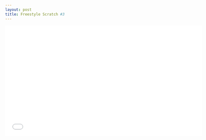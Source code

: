 ```yaml
---
layout: post
title: Freestyle Scratch #3
---
```


<iframe width="640" height="360" src="//www.youtube.com/embed/WNnkuLlO99k" frameborder="0" allowfullscreen></iframe>